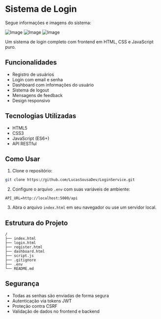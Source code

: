 # Sistema de Login

Segue informações e imagens do sistema:

![Image](https://github.com/user-attachments/assets/0ee52e27-4f43-4855-8222-d233bc5cf6dd)
![Image](https://github.com/user-attachments/assets/ae2d8222-f50b-41f4-bdc1-62a4631e60ca)
![Image](https://github.com/user-attachments/assets/5cdc2c3f-ec37-4632-88ac-49599d695782)

Um sistema de login completo com frontend em HTML, CSS e JavaScript puro.

## Funcionalidades

- Registro de usuários
- Login com email e senha
- Dashboard com informações do usuário
- Sistema de logout
- Mensagens de feedback
- Design responsivo

## Tecnologias Utilizadas

- HTML5
- CSS3
- JavaScript (ES6+)
- API RESTful

## Como Usar

1. Clone o repositório:
```bash
git clone https://github.com/LucasSousaDev/LoginService.git
```

2. Configure o arquivo `.env` com suas variáveis de ambiente:
```
API_URL=http://localhost:5000/api
```

3. Abra o arquivo `index.html` em seu navegador ou use um servidor local.

## Estrutura do Projeto

```
/
├── index.html
├── login.html
├── register.html
├── dashboard.html
├── script.js
├── .gitignore
├── .env
└── README.md
```

## Segurança

- Todas as senhas são enviadas de forma segura
- Autenticação via tokens JWT
- Proteção contra CSRF
- Validação de dados no frontend e backend


